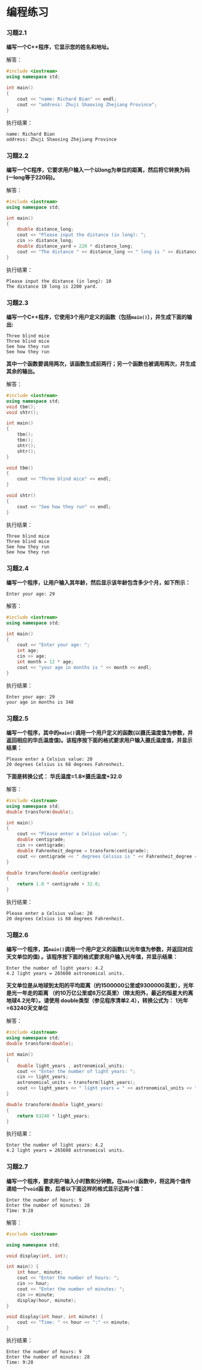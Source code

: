 # 编程练习

### 习题2.1

**编写一个C++程序，它显示您的姓名和地址。**

解答：

```C++
#include <iostream>
using namespace std;

int main()
{
    cout << "name: Richard Bian" << endl;
    cout << "address: Zhuji Shaoxing Zhejiang Province";
}
```

执行结果：

```
name: Richard Bian
address: Zhuji Shaoxing Zhejiang Province
```

### 习题2.2

**编写一个C程序，它要求用户输入一个以long为单位的距离，然后将它转换为码(一long等于220码)。**

解答：

```c++
#include <iostream>
using namespace std;

int main()
{
    double distance_long;
    cout << "Please input the distance (in long): ";
    cin >> distance_long;
    double distance_yard = 220 * distance_long;
    cout << "The distance " << distance_long << " long is " << distance_yard << " yard.";
}
```

执行结果：

```
Please input the distance (in long): 10
The distance 10 long is 2200 yard.

```

### 习题2.3

**编写一个C++程序，它使用3个用户定义的函数（包括`main()`），并生成下面的输出:**

```
Three blind mice
Three blind mice
See how they run
See how they run
```

**其中一个函数要调用两次，该函数生成前两行；另一个函数也被调用两次，并生成其余的输出。**

解答：

```C++
#include <iostream>
using namespace std;
void tbm();
void shtr();

int main()
{
    tbm();
    tbm();
    shtr();
    shtr();
}

void tbm()
{
    cout << "Three blind mice" << endl;
}

void shtr()
{
    cout << "See how they run" << endl;
}
```

执行结果：

```
Three blind mice
Three blind mice
See how they run
See how they run
```

### 习题2.4

**编写一个程序，让用户输入其年龄，然后显示该年龄包含多少个月，如下所示：**

```
Enter your age: 29
```

解答：

```C++
#include <iostream>
using namespace std;

int main()
{
    cout << "Enter your age: ";
    int age;
    cin >> age;
    int month = 12 * age;
    cout << "your age in months is " << month << endl;
}
```

执行结果：

```
Enter your age: 29
your age in months is 348
```

### 习题2.5

**编写一个程序，其中的`main()`调用一个用户定义的函数(以摄氏温度值为参数，并返回相应的华氏温度值)。该程序按下面的格式要求用户输入摄氏温度值，并显示结果：**

```
Please enter a Celsius value: 20
20 degrees Celsius is 68 degrees Fahrenheit.
```

**下面是转换公式：**
**华氏温度=1.8×摄氏温度+32.0**

解答：

```C++
#include <iostream>
using namespace std;
double transform(double);

int main()
{
    cout << "Please enter a Celsius value: ";
    double centigrade;
    cin >> centigrade;
    double Fahrenheit_degree = transform(centigrade);
    cout << centigrade << " degrees Celsius is " << Fahrenheit_degree << " degrees Fahrenheit.";
}

double transform(double centigrade)
{
    return 1.8 * centigrade + 32.0;
}
```

执行结果：

```
Please enter a Celsius value: 20
20 degrees Celsius is 68 degrees Fahrenheit.
```

### 习题2.6

**编写一个程序，其`main()`调用一个用户定义的函数(以光年值为参数，并返回对应天文单位的值) 。该程序按下面的格式要求用户输入光年值，并显示结果：**

```
Enter the number of light years: 4.2
4.2 light years = 265608 astronomical units.
```

**天文单位是从地球到太阳的平均距离（约1500000公里或9300000英里），光年是光一年走的距离 （约10万亿公里或6万亿英里）（除太阳外，最近的恒星大约离地球4.2光年）。请使用 double类型（参见程序清单2.4），转换公式为：**
**1光年=63240天文单位**

解答：

```C++
#include <iostream>
using namespace std;
double transform(double);

int main()
{
    double light_years , astronomical_units;
    cout << "Enter the number of light years: ";
    cin >> light_years;
    astronomical_units = transform(light_years);
    cout << light_years << " light years = " << astronomical_units << " astronomical units.";
}

double transform(double light_years)
{
    return 63240 * light_years;
}
```

执行结果：

```
Enter the number of light years: 4.2
4.2 light years = 265608 astronomical units.
```

### 习题2.7

**编写一个程序，要求用户输入小时数和分钟数。在`main()`函数中，将这两个值传递给一个`void`函 数，后者以下面这样的格式显示这两个值：**

```
Enter the number of hours: 9
Enter the number of minutes: 28
T1me: 9:28
```

解答：

```C++
#include <iostream>

using namespace std;

void display(int, int);

int main() {
    int hour, minute;
    cout << "Enter the number of hours: ";
    cin >> hour;
    cout << "Enter the number of minutes: ";
    cin >> minute;
    display(hour, minute);
}

void display(int hour, int minute) {
    cout << "Time: " << hour << ":" << minute;
}
```

执行结果：

```
Enter the number of hours: 9
Enter the number of minutes: 28
Time: 9:28
```

